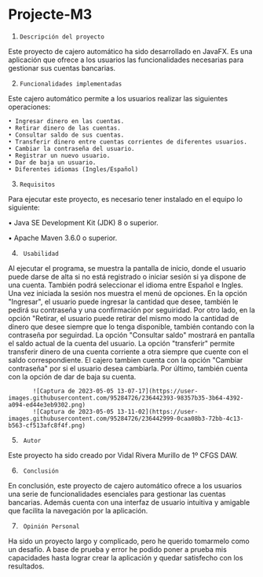 # Projecte-M3
1.     Descripción del proyecto
Este proyecto de cajero automático ha sido desarrollado en JavaFX. Es una aplicación que ofrece a los usuarios las funcionalidades necesarias para gestionar sus cuentas bancarias.

2.     Funcionalidades implementadas
Este cajero automático permite a los usuarios realizar las siguientes operaciones:

    • Ingresar dinero en las cuentas.
    • Retirar dinero de las cuentas.
    • Consultar saldo de sus cuentas.
    • Transferir dinero entre cuentas corrientes de diferentes usuarios.
    • Cambiar la contraseña del usuario.
    • Registrar un nuevo usuario.
    • Dar de baja un usuario.
    • Diferentes idiomas (Ingles/Español)
 
 3.     Requisitos
 Para ejecutar este proyecto, es necesario tener instalado en el equipo lo siguiente:
 
 •  Java SE Development Kit (JDK) 8 o superior.
 
 •  Apache Maven 3.6.0 o superior.
     
4.      Usabilidad
Al ejecutar el programa, se muestra la pantalla de inicio, donde el usuario puede darse de alta si no está registrado o iniciar sesión si ya dispone de una cuenta. También podrá seleccionar el idioma entre Español e Ingles. Una vez iniciada la sesión nos muestra el menú de opciones. En la opción "Ingresar", el usuario puede ingresar la cantidad que desee, también le pedirá su contraseña y una confirmación por seguiridad. Por otro lado, en la opción "Retirar, el usuario puede retirar del mismo modo la cantidad de dinero que desee siempre que lo tenga disponible, también contando con la contraseña por seguirdad. La opción "Consultar saldo" mostrará en pantalla el saldo actual de la cuenta del usuario. La opción "transferir" permite transferir dinero de una cuenta corriente a otra siempre que cuente con el saldo correspondiente. El cajero tambien cuenta con la opción "Cambiar contraseña" por si el usuario desea cambiarla. Por último, también cuenta con la opción de dar de baja su cuenta.

           ![Captura de 2023-05-05 13-07-17](https://user-images.githubusercontent.com/95284726/236442393-98357b35-3b64-4392-a094-ed44e3eb9302.png)
           ![Captura de 2023-05-05 13-11-02](https://user-images.githubusercontent.com/95284726/236442999-0caa08b3-72bb-4c13-b563-cf513afc8f4f.png)


5.      Autor
Este proyecto ha sido creado por Vidal Rivera Murillo de 1º CFGS DAW.

6.      Conclusión
En conclusión, este proyecto de cajero automático ofrece a los usuarios una serie de funcionalidades esenciales para gestionar las cuentas bancarias. Además cuenta con una interfaz de usuario intuitiva y amigable que facilita la navegación por la aplicación.

7.      Opinión Personal
Ha sido un proyecto largo y complicado, pero he querido tomarmelo como un desafío. A base de prueba y error he podido poner a prueba mis capacidades hasta lograr crear la aplicación y quedar satisfecho con los resultados.
